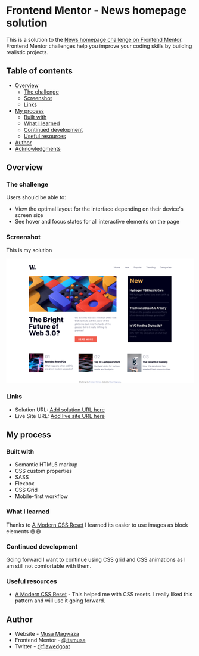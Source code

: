# Frontend Mentor - News homepage solution

This is a solution to the [News homepage challenge on Frontend Mentor](https://www.frontendmentor.io/challenges/news-homepage-H6SWTa1MFl). Frontend Mentor challenges help you improve your coding skills by building realistic projects. 

## Table of contents

- [Overview](#overview)
  - [The challenge](#the-challenge)
  - [Screenshot](#screenshot)
  - [Links](#links)
- [My process](#my-process)
  - [Built with](#built-with)
  - [What I learned](#what-i-learned)
  - [Continued development](#continued-development)
  - [Useful resources](#useful-resources)
- [Author](#author)
- [Acknowledgments](#acknowledgments)


## Overview

### The challenge

Users should be able to:

- View the optimal layout for the interface depending on their device's screen size
- See hover and focus states for all interactive elements on the page

### Screenshot

This is my solution

![](./screenshot/solution.png)


### Links

- Solution URL: [Add solution URL here](https://your-solution-url.com)
- Live Site URL: [Add live site URL here](https://your-live-site-url.com)

## My process

### Built with

- Semantic HTML5 markup
- CSS custom properties
- SASS
- Flexbox
- CSS Grid
- Mobile-first workflow

### What I learned

Thanks to [A Modern CSS Reset](https://andy-bell.co.uk/a-modern-css-reset/) I learned its easier to use images as block elements 😄😄

### Continued development

Going forward I want to continue using CSS grid and CSS animations as I am still not comfortable with them.

### Useful resources

- [A Modern CSS Reset](https://andy-bell.co.uk/a-modern-css-reset/) - This helped me with CSS resets. I really liked this pattern and will use it going forward.


## Author

- Website - [Musa Magwaza](https://www.your-site.com)
- Frontend Mentor - [@itsmusa](https://www.frontendmentor.io/profile/itsmusa)
- Twitter - [@flawedgoat](https://www.twitter.com/flawedgoat)
